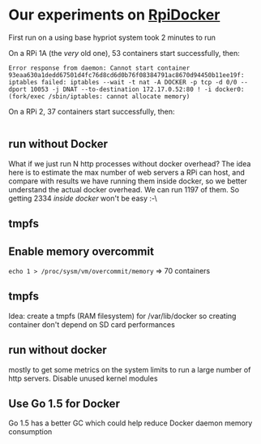 # Our experiments on [RpiDocker](http://blog.docker.com/2015/09/update-raspberry-pi-dockercon-challenge/)

First run on a using base hypriot system took 2 minutes to run

On a RPi 1A (the _very_ old one), 53 containers start successfully, then:
```
Error response from daemon: Cannot start container 93eaa630a1dedd67501d4fc76d8cd6d0b76f08384791ac8670d94450b11ee19f: 
iptables failed: iptables --wait -t nat -A DOCKER -p tcp -d 0/0 --dport 10053 -j DNAT --to-destination 172.17.0.52:80 ! -i docker0:  
(fork/exec /sbin/iptables: cannot allocate memory)
```
On a RPi 2, 37 containers start successfully, then:
```
```

## run without Docker

What if we just run N http processes without docker overhead? The idea here is to estimate the max number of web servers a RPi can host, and compare with results we have running them inside docker, so we better understand the actual docker overhead. 
We can run 1197 of them. So getting 2334 _inside docker_ won't be easy :-\

## tmpfs

## Enable memory overcommit
`echo 1 > /proc/sysm/vm/overcommit/memory`
=> 70 containers

## tmpfs
Idea: create a tmpfs (RAM filesystem) for /var/lib/docker so creating container don't depend on SD card performances


## run without docker 
mostly to get some metrics on the system limits to run a large number of http servers. Disable unused kernel modules



## Use Go 1.5 for Docker
Go 1.5 has a better GC which could help reduce Docker daemon memory consumption



